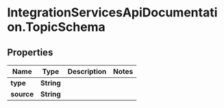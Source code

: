 # IntegrationServicesApiDocumentation.TopicSchema

## Properties
Name | Type | Description | Notes
------------ | ------------- | ------------- | -------------
**type** | **String** |  | 
**source** | **String** |  | 
